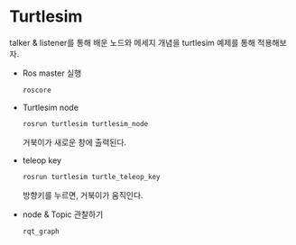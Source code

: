 # Turtlesim

talker & listener를 통해 배운 노드와 메세지 개념을 turtlesim 예제를 통해 적용해보자.

- Ros master 실행

  ```bash
  roscore
  ```

  

- Turtlesim node

  ```bash
  rosrun turtlesim turtlesim_node
  ```

  거북이가 새로운 창에 출력된다.

  

- teleop key

  ```bash
  rosrun turtlesim turtle_teleop_key
  ```

  방향키를 누르면, 거북이가 움직인다.



- node & Topic 관찰하기

  ```bash
  rqt_graph
  ```


